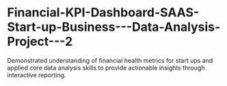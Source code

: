 # Financial-KPI-Dashboard-SAAS-Start-up-Business---Data-Analysis-Project---2
Demonstrated understanding of financial health metrics for start ups and applied core data analysis skills to provide actionable insights through interactive reporting.
